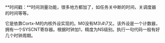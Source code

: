 **时间戳：**时间测量功能，很多地方都加了，如任务关中断的时间，关调度器的时间等等。

它是依靠Cortx-M的内核外设实现的。M0没有M3\4\7又。该外设是一个计数器，拥有一个SYSCNT寄存器。根据时钟加1，精度为NS级别。执行一句代码一般有好几个时钟周期。